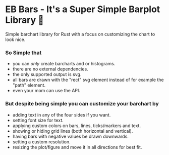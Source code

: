 # EB Bars - It's a Super Simple Barplot Library 🦀

Simple barchart library for Rust with a focus on customizing the chart to look nice.

### So Simple that
- you can _only_ create barcharts and or histograms.
- there are no external dependencies.
- the only supported output is svg.
- all bars are drawn with the "rect" svg element instead of for example the "path" element.
- even your mom can use the API.

### But despite being simple you can customize your barchart by
- adding text in any of the four sides if you want.
- setting font size for text.
- applying custom colors on bars, lines, ticks/markers and text.
- showing or hiding grid lines (both horizontal and vertical).
- having bars with negative values be drawn downwards.
- setting a custom resolution.
- resizing the plot/figure and move it in all directions for best fit.
